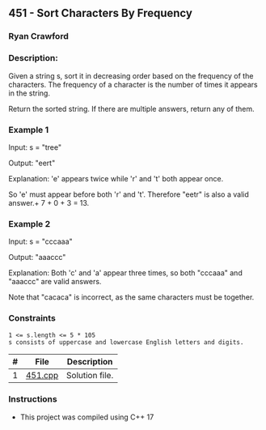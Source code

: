 ## 451 - Sort Characters By Frequency
### Ryan Crawford
### Description: 


Given a string s, sort it in decreasing order based on the frequency of the characters. The frequency of a character is the number of times it appears in the string.

Return the sorted string. If there are multiple answers, return any of them.

 

### Example 1




Input: s = "tree"

Output: "eert"

Explanation: 'e' appears twice while 'r' and 't' both appear once.

So 'e' must appear before both 'r' and 't'. Therefore "eetr" is also a valid answer.+ 7 + 0 + 3 = 13.




### Example 2




Input: s = "cccaaa"

Output: "aaaccc"

Explanation: Both 'c' and 'a' appear three times, so both "cccaaa" and "aaaccc" are valid answers.

Note that "cacaca" is incorrect, as the same characters must be together.

### Constraints

    
    1 <= s.length <= 5 * 105
    s consists of uppercase and lowercase English letters and digits.






|   #   | File                       | Description                                                |
| :---: | -------------------------- | ---------------------------------------------------------- |
|   1   | [451.cpp](./451.cpp)       | Solution file.                                             |

### Instructions

- This project was compiled using C++ 17
